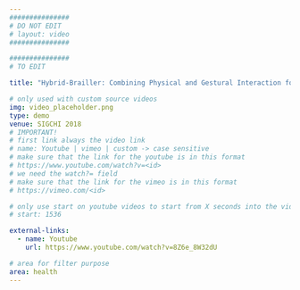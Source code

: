 ```yaml
---
###############
# DO NOT EDIT
# layout: video
###############

###############
# TO EDIT

title: "Hybrid-Brailler: Combining Physical and Gestural Interaction for Mobile Braille Input and Editing"

# only used with custom source videos
img: video_placeholder.png
type: demo
venue: SIGCHI 2018
# IMPORTANT!
# first link always the video link
# name: Youtube | vimeo | custom -> case sensitive
# make sure that the link for the youtube is in this format
# https://www.youtube.com/watch?v=<id>
# we need the watch?= field
# make sure that the link for the vimeo is in this format
# https://vimeo.com/<id>

# only use start on youtube videos to start from X seconds into the video
# start: 1536

external-links:
  - name: Youtube
    url: https://www.youtube.com/watch?v=8Z6e_8W32dU

# area for filter purpose
area: health
---
```


